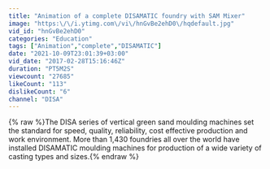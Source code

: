```yaml
---
title: "Animation of a complete DISAMATIC foundry with SAM Mixer"
image: "https:\/\/i.ytimg.com\/vi\/hnGvBe2ehD0\/hqdefault.jpg"
vid_id: "hnGvBe2ehD0"
categories: "Education"
tags: ["Animation","complete","DISAMATIC"]
date: "2021-10-09T23:01:39+03:00"
vid_date: "2017-02-28T15:16:46Z"
duration: "PT5M2S"
viewcount: "27685"
likeCount: "113"
dislikeCount: "6"
channel: "DISA"
---
```

{% raw %}The DISA series of vertical green sand moulding machines set the standard for speed, quality, reliability, cost effective production and work environment. More than 1,430 foundries all over the world have installed DISAMATIC moulding machines for production of a wide variety of casting types and sizes.{% endraw %}
